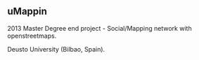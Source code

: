 ## uMappin

2013 Master Degree end project - Social/Mapping network with openstreetmaps.

Deusto University (Bilbao, Spain).
